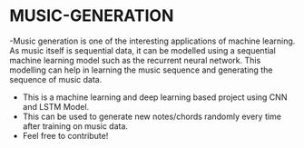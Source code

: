 # MUSIC-GENERATION
-Music generation is one of the interesting applications of machine learning. As music itself is sequential data, it can be modelled using a sequential machine learning model such as the recurrent neural network. This modelling can help in learning the music sequence and generating the sequence of music data.
 - This is a machine learning and deep learning based project using CNN and LSTM Model.
 - This can be used to generate new notes/chords randomly every time after training on music data.
 - Feel free to contribute!
